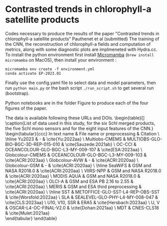 # Contrasted trends in chlorophyll-a satellite products
Codes necessary to produce the results of the paper "Contrasted trends in chlorophyll-a satellite products" Pauthenet et al (submitted)
The training of the CNN, the reconstruction of chlorophyll-a fields and computation of metrics, along with some diagnostic plots are implmeneted with Hydra.cc.
To install the python environment first install [Micromamba](https://mamba.readthedocs.io/en/latest/micromamba-installation.html) (```brew install micromamba``` on MacOS), then install your environment :
```
micromamba env create -f environment.yml 
conda activate EP-2023.01
```
Finally use the config.yaml file to select data and model parameters, then run ```python main.py``` or the bash script ```./run_script.sh``` to get several run (bootstrap).  

Python notebooks are in the folder Figure to produce each of the four figures of the paper. 

The data is available following these URLs and DOIs.
\begin{table}[]
\caption{List of data used in this study, for the six Schl merged products, the five Schl mono sensors and for the eight input features of the CNN.}
\begin{tabular}{ccc}
In text name           & File name or preprocessing          & Citation                                   \\ \hline
Yu2023    & -                                   & \cite{Yu:2022aa}                      \\
Multiobs-CMEMS   & MULTIOBS-GLO-BIO-BGC-3D-REP-015-010 & \cite{Sauzede:2021ab}                  \\
OC-CCI           & OCEANCOLOUR-GLO-BGC-L3-MY-009-107   & \cite{ESA:2023aa}                          \\
Globcolour-CMEMS & OCEANCOLOUR-GLO-BGC-L3-MY-009-103   & \cite{ACRI:2023aa}                          \\
Globcolour-AVW   & -                                   & \cite{ACRI:2020aa}                              \\
Globcolour-GSM   & -                                   & \cite{ACRI:2020aa}                          \\ \hline
SeaWiFS          & GSM and NASA R2018.0                & \cite{ACRI:2020aa}                              \\
VIIRS-NPP        & GSM and NASA R2018.0                & \cite{ACRI:2020aa}                             \\
MODIS AQUA       & GSM and NASA R2018.0                & \cite{ACRI:2020aa}                            \\
OLCI-A           & GSM and ESA PB 2.16 to 2.55         & \cite{ACRI:2020aa}                              \\
MERIS            & GSM and ESA third preprocessing     & \cite{ACRI:2020aa}                             \\
\hline
SST                    & METOFFICE-GLO-SST-L4-REP-OBS-SST    & \cite{Worsfold:2022aa}                       \\
SLA                    & SEALEVEL-GLO-PHY-L4-MY-008-047      & \cite{CLS:2023aa}                          \\
U10, V10, SSR          & ERA5                                & \cite{Hersbach:2023aa}                       \\
U, V                   & OSCAR-L4-OC-FINAL-V2.0              & \cite{Dohan:2021aa}                         \\
MDT                    & CNES-CLS18                          & \cite{Mulet:2021aa}             
\end{tabular}
\end{table}

